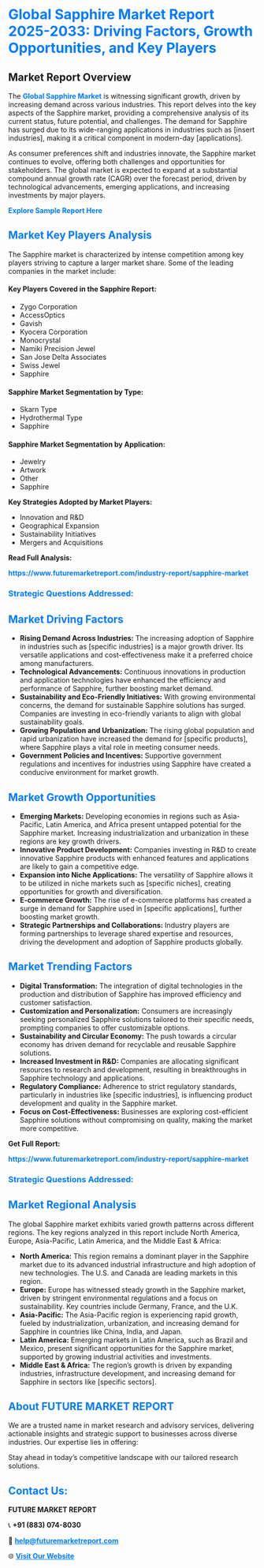<h1 style="color: #007BFF;">Global Sapphire Market Report 2025-2033: Driving Factors, Growth Opportunities, and Key Players</h1>

<section id="overview">
<h2>Market Report Overview</h2>
<p>The <a href="https://www.futuremarketreport.com/industry-report/sapphire-market" style="color: #007BFF; text-decoration: none;"><strong>Global Sapphire Market</strong></a> is witnessing significant growth, driven by increasing demand across various industries. This report delves into the key aspects of the Sapphire market, providing a comprehensive analysis of its current status, future potential, and challenges. The demand for Sapphire has surged due to its wide-ranging applications in industries such as [insert industries], making it a critical component in modern-day [applications].</p>
<p>As consumer preferences shift and industries innovate, the Sapphire market continues to evolve, offering both challenges and opportunities for stakeholders. The global market is expected to expand at a substantial compound annual growth rate (CAGR) over the forecast period, driven by technological advancements, emerging applications, and increasing investments by major players.</p>
</section>

<section id="overview">
<p><a href="https://www.futuremarketreport.com/request-sample/reportId=31220" style="color: #007BFF; text-decoration: none;"><strong>Explore Sample Report Here</strong></a></p>
</section>

<section id="key-players">
<h2 style="color: #007BFF;">Market Key Players Analysis</h2>
<p>The Sapphire market is characterized by intense competition among key players striving to capture a larger market share. Some of the leading companies in the market include:</p>
<h4>Key Players Covered in the Sapphire Report:</h4>
<ul><li>Zygo Corporation</li><li>AccessOptics</li><li>Gavish</li><li>Kyocera Corporation</li><li>Monocrystal</li><li>Namiki Precision Jewel</li><li>San Jose Delta Associates</li><li>Swiss Jewel</li><li>Sapphire</li></ul>
<h4>Sapphire Market Segmentation by Type:</h4>
<ul><li>Skarn Type</li><li>Hydrothermal Type</li><li>Sapphire</li></ul>

<h4>Sapphire Market Segmentation by Application:</h4>
<ul><li>Jewelry</li><li>Artwork</li><li>Other</li><li>Sapphire</li></ul>
<p><strong>Key Strategies Adopted by Market Players:</strong></p>
<ul>
<li>Innovation and R&D</li>
<li>Geographical Expansion</li>
<li>Sustainability Initiatives</li>
<li>Mergers and Acquisitions</li>
</ul>
</section>

<section>
<p><strong>Read Full Analysis: </strong></p><a href="https://www.futuremarketreport.com/industry-report/sapphire-market" style="color: #007BFF; text-decoration: none;"><strong>https://www.futuremarketreport.com/industry-report/sapphire-market</strong></a>
<h3 style="color: #007BFF;">Strategic Questions Addressed:</h3>
</section>

<section id="driving-factors">
<h2 style="color: #007BFF;">Market Driving Factors</h2>
<ul>
<li><strong>Rising Demand Across Industries:</strong> The increasing adoption of Sapphire in industries such as [specific industries] is a major growth driver. Its versatile applications and cost-effectiveness make it a preferred choice among manufacturers.</li>
<li><strong>Technological Advancements:</strong> Continuous innovations in production and application technologies have enhanced the efficiency and performance of Sapphire, further boosting market demand.</li>
<li><strong>Sustainability and Eco-Friendly Initiatives:</strong> With growing environmental concerns, the demand for sustainable Sapphire solutions has surged. Companies are investing in eco-friendly variants to align with global sustainability goals.</li>
<li><strong>Growing Population and Urbanization:</strong> The rising global population and rapid urbanization have increased the demand for [specific products], where Sapphire plays a vital role in meeting consumer needs.</li>
<li><strong>Government Policies and Incentives:</strong> Supportive government regulations and incentives for industries using Sapphire have created a conducive environment for market growth.</li>
</ul>
</section>

<section id="growth-opportunities">
<h2 style="color: #007BFF;">Market Growth Opportunities</h2>
<ul>
<li><strong>Emerging Markets:</strong> Developing economies in regions such as Asia-Pacific, Latin America, and Africa present untapped potential for the Sapphire market. Increasing industrialization and urbanization in these regions are key growth drivers.</li>
<li><strong>Innovative Product Development:</strong> Companies investing in R&D to create innovative Sapphire products with enhanced features and applications are likely to gain a competitive edge.</li>
<li><strong>Expansion into Niche Applications:</strong> The versatility of Sapphire allows it to be utilized in niche markets such as [specific niches], creating opportunities for growth and diversification.</li>
<li><strong>E-commerce Growth:</strong> The rise of e-commerce platforms has created a surge in demand for Sapphire used in [specific applications], further boosting market growth.</li>
<li><strong>Strategic Partnerships and Collaborations:</strong> Industry players are forming partnerships to leverage shared expertise and resources, driving the development and adoption of Sapphire products globally.</li>
</ul>
</section>

<section id="trending-factors">
<h2 style="color: #007BFF;">Market Trending Factors</h2>
<ul>
<li><strong>Digital Transformation:</strong> The integration of digital technologies in the production and distribution of Sapphire has improved efficiency and customer satisfaction.</li>
<li><strong>Customization and Personalization:</strong> Consumers are increasingly seeking personalized Sapphire solutions tailored to their specific needs, prompting companies to offer customizable options.</li>
<li><strong>Sustainability and Circular Economy:</strong> The push towards a circular economy has driven demand for recyclable and reusable Sapphire solutions.</li>
<li><strong>Increased Investment in R&D:</strong> Companies are allocating significant resources to research and development, resulting in breakthroughs in Sapphire technology and applications.</li>
<li><strong>Regulatory Compliance:</strong> Adherence to strict regulatory standards, particularly in industries like [specific industries], is influencing product development and quality in the Sapphire market.</li>
<li><strong>Focus on Cost-Effectiveness:</strong> Businesses are exploring cost-efficient Sapphire solutions without compromising on quality, making the market more competitive.</li>
</ul>
</section>

<section>
<p><strong>Get Full Report: </strong></p><a href="https://www.futuremarketreport.com/industry-report/sapphire-market" style="color: #007BFF; text-decoration: none;"><strong>https://www.futuremarketreport.com/industry-report/sapphire-market</strong></a>
<h3 style="color: #007BFF;">Strategic Questions Addressed:</h3>
</section>


<section id="regional-analysis">
<h2 style="color: #007BFF;">Market Regional Analysis</h2>
<p>The global Sapphire market exhibits varied growth patterns across different regions. The key regions analyzed in this report include North America, Europe, Asia-Pacific, Latin America, and the Middle East & Africa:</p>
<ul>
<li><strong>North America:</strong> This region remains a dominant player in the Sapphire market due to its advanced industrial infrastructure and high adoption of new technologies. The U.S. and Canada are leading markets in this region.</li>
<li><strong>Europe:</strong> Europe has witnessed steady growth in the Sapphire market, driven by stringent environmental regulations and a focus on sustainability. Key countries include Germany, France, and the U.K.</li>
<li><strong>Asia-Pacific:</strong> The Asia-Pacific region is experiencing rapid growth, fueled by industrialization, urbanization, and increasing demand for Sapphire in countries like China, India, and Japan.</li>
<li><strong>Latin America:</strong> Emerging markets in Latin America, such as Brazil and Mexico, present significant opportunities for the Sapphire market, supported by growing industrial activities and investments.</li>
<li><strong>Middle East & Africa:</strong> The region’s growth is driven by expanding industries, infrastructure development, and increasing demand for Sapphire in sectors like [specific sectors].</li>
</ul>
</section>

<footer>
<h2 style="color: #007BFF;">About FUTURE MARKET REPORT</h2>
<p>We are a trusted name in market research and advisory services, delivering actionable insights and strategic support to businesses across diverse industries. Our expertise lies in offering:</p>

<p>Stay ahead in today’s competitive landscape with our tailored research solutions.</p>

<h2 style="color: #007BFF;">Contact Us:</h2>
<p><strong>FUTURE MARKET REPORT</strong></p>
<p>📞 <strong>+91 (883) 074-8030</strong></p>
<p>📧 <strong><a href="mailto:help@futuremarketreport.com" style="color: #007BFF;">help@futuremarketreport.com</a></strong></p>
<p>🌐 <strong><a href="https://www.futuremarketreport.com/" style="color: #007BFF;">Visit Our Website</a></strong></p>
</footer>